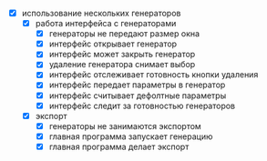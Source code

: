 - [x] использование нескольких генераторов
    - [x] работа интерфейса с генераторами
        - [x] генераторы не передают размер окна
        - [x] интерфейс открывает генератор
        - [x] интерфейс может закрыть генератор
        - [x] удаление генератора снимает выбор
        - [x] интерфейс отслеживает готовность кнопки удаления
        - [x] интерфейс передает параметры в генератор
        - [x] интерфейс считывает дефолтные параметры
        - [x] интерфейс следит за готовностью генераторов
    - [x] экспорт
        - [x] генераторы не занимаются экспортом
        - [x] главная программа запускает генерацию
        - [x] главная программа делает экспорт

